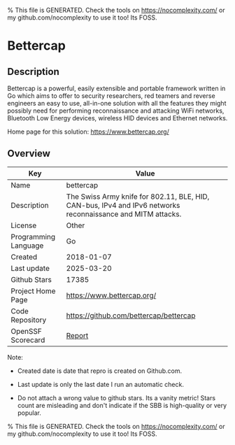 
% This file is GENERATED. Check the tools on https://nocomplexity.com/ or my github.com/nocomplexity to use it too! Its FOSS. 

# Bettercap

## Description 

Bettercap is a powerful, easily extensible and portable framework written in Go which aims to offer to security researchers, red teamers and reverse engineers an easy to use, all-in-one solution with all the features they might possibly need for performing reconnaissance and attacking WiFi networks, Bluetooth Low Energy devices, wireless HID devices and Ethernet networks.

Home page for this solution: https://www.bettercap.org/ 

## Overview 

| Key | Value |
| --- | --- |
| Name | bettercap |
| Description | The Swiss Army knife for 802.11, BLE, HID, CAN-bus, IPv4 and IPv6 networks reconnaissance and MITM attacks. |
| License | Other |
| Programming Language | Go |
| Created | 2018-01-07 |
| Last update | 2025-03-20 |
| Github Stars | 17385 |
| Project Home Page | https://www.bettercap.org/ |
| Code Repository | https://github.com/bettercap/bettercap |
| OpenSSF Scorecard | [Report](https://securityscorecards.dev/viewer/?uri=github.com/bettercap/bettercap) |

Note:
 - Created date is date that repro is created on Github.com. 

- Last update is only the last date I run an automatic check. 

- Do not attach a wrong value to github stars. Its a vanity metric! Stars count are misleading and 
don't indicate if the SBB is high-quality or very popular.

% This file is GENERATED. Check the tools on https://nocomplexity.com/ or my github.com/nocomplexity to use it too! Its FOSS. 

